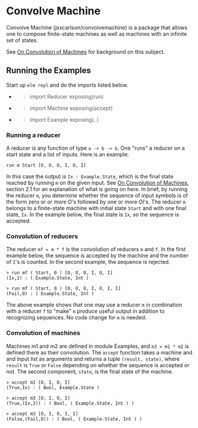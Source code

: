 
# Convolve Machine


Convolve Machine (jxxcarlson/convolvemachine) is a package that allows one to compose finite-state
machines as well as machines with an infinite set of states.

See <a href="http://www.knode.io/#@public/661">On Convolution of Machines</a>
for background on this subject.

## Running the Examples


Start up `elm repl` and do the imports
listed below.

* > import Reducer exposing(run)
* > import Machine exposing(accept)
* > import Example exposing(..)

### Running a reducer


A reducer is any function of type
`a -> b -> b`. One "runs" a reducer
on a start state and a list of inputs.
Here is an example:

```
run m Start [O, O, O, I, O, I]
```

In this case the output is
`Ix : Example.State`, which is the final
state reached by running `m` on the given
input.  See <a href="http://www.knode.io/#@public/661">On Convolution of Machines</a>, section 2.1
for an explanation of what is going on here.
In brief, by running the reducer `m`, you
determine whether the sequence of input
symbols is of the form zero or or more O's
followed by one or more OI's.
The reducer `m` belongs
to a finite-state machine with initial
state `Start` and with one final state,
`Ix`.  In the example below, the final
state is `Ix`, so the sequence is accepted.


### Convolution of reducers

The reducer `mf = m * f` is the convolution
of reducers `m` and `f`.  In the first
example below, the sequence is accepted
by the machine and the number of `I`'s
is counted.  In the second example, the
sequence is rejected.

```
> run mf ( Start, 0 ) [O, O, O, I, O, I]
(Ix,2) : ( Example.State, Int )

> run mf ( Start, 0 ) [O, O, O, I, O, I, I]
(Fail,0) : ( Example.State, Int )
```

The above example shows that one may use
a reducer `m` in combination with a reducer `f`
to "make" `m` produce useful output in addition
to recognizing sequences.  No code change for `m`
is needed.

### Convolution of machines

Machines m1 and m2 are defined in module Examples,
and `m3 = m1 * m2` is defined there as their convolution.
The `accept` function takes a machine and and input list
as arguments and returns a tuple `(result, state)`,
where `result` is `True` or `False` depending on whether
the sequence is accepted or not.  The second component,
`state`, is the final state of the machine.

```
> accept m1 [O, I, O, I]
(True,Ix) : ( Bool, Example.State )

> accept m3 [O, I, O, I]
(True,(Ix,2)) : ( Bool, ( Example.State, Int ) )

> accept m3 [O, I, O, I, I]
(False,(Fail,0)) : ( Bool, ( Example.State, Int ) )
```
